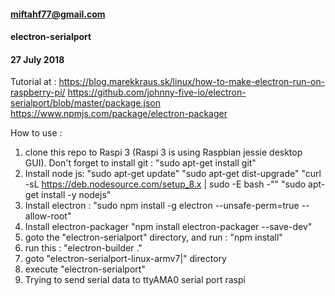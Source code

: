 #### miftahf77@gmail.com
#### electron-serialport
#### 27 July 2018

Tutorial at :
https://blog.marekkraus.sk/linux/how-to-make-electron-run-on-raspberry-pi/
https://github.com/johnny-five-io/electron-serialport/blob/master/package.json
https://www.npmjs.com/package/electron-packager

How to use :
1. clone this repo to Raspi 3 (Raspi 3 is using Raspbian jessie desktop GUI).
	Don't forget to install git : 
	"sudo apt-get install git"
2. Install node js:
	"sudo apt-get update"
	"sudo apt-get dist-upgrade"
	"curl -sL https://deb.nodesource.com/setup_8.x | sudo -E bash -""
	"sudo apt-get install -y nodejs"
2. Install electron :
	"sudo npm install -g electron --unsafe-perm=true --allow-root"
3. Install electron-packager
	"npm install electron-packager --save-dev"
4. goto the "electron-serialport" directory, and run :
	"npm install"
5. run this : "electron-builder ."
6. goto "electron-serialport-linux-armv7|" directory
7. execute "electron-serialport"
8. Trying to send serial data to ttyAMA0 serial port raspi